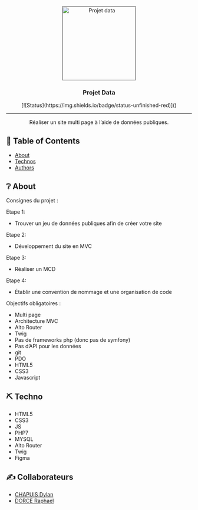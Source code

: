 
<p align="center">
  <a href="" rel="noopener">
 <img width=200px height=200px src="" alt="Projet data"></a>
</p>

<h3 align="center">Projet Data</h3>

<div align="center">
  [![Status](https://img.shields.io/badge/status-unfinished-red)]() 
</div>

---

<p align="center"> Réaliser un site multi page à l’aide de données publiques. 
</p>


## 📝 Table of Contents
- [About](#about)
- [Technos](#built_using)
- [Authors](#authors)


## ❔ About <a name = "about"></a>
Consignes du projet :


Etape 1:

* Trouver un jeu de données publiques afin de créer votre site

Etape 2:

* Développement du site en MVC

Etape 3:

* Réaliser un MCD

Etape 4:

* Établir une convention de nommage et une organisation de code


Objectifs obligatoires :

* Multi page
* Architecture MVC
* Alto Router
* Twig
* Pas de frameworks php (donc pas de symfony)
* Pas d’API pour les données
* git
* PDO
* HTML5
* CSS3
* Javascript


## ⛏️ Techno <a name = "built_using"></a>
* HTML5
* CSS3
* JS
* PHP7
* MYSQL
* Alto Router
* Twig
* Figma


## ✍️ Collaborateurs <a name = "authors"></a>
* [CHAPUIS Dylan](https://github.com/CDylan-source)
* [DORCE Raphael](https://github.com/DorceRaphael)
